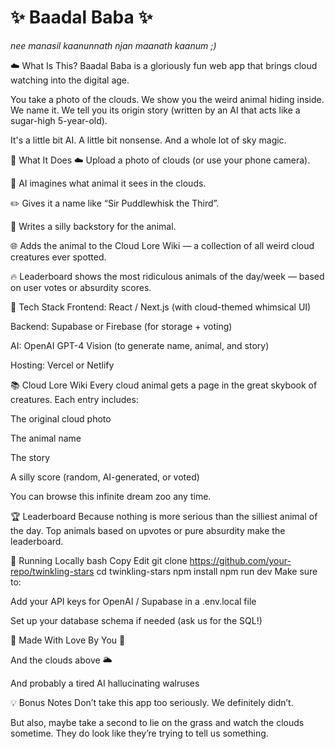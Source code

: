 # ✨ Baadal Baba ✨

*nee manasil kaanunnath njan maanath kaanum ;)*

☁️ What Is This?
Baadal Baba is a gloriously fun web app that brings cloud watching into the digital age.

You take a photo of the clouds.
We show you the weird animal hiding inside.
We name it.
We tell you its origin story (written by an AI that acts like a sugar-high 5-year-old).

It's a little bit AI.
A little bit nonsense.
And a whole lot of sky magic.

🧠 What It Does
☁️ Upload a photo of clouds (or use your phone camera).

🐙 AI imagines what animal it sees in the clouds.

✏️ Gives it a name like “Sir Puddlewhisk the Third”.

📖 Writes a silly backstory for the animal.

🌐 Adds the animal to the Cloud Lore Wiki — a collection of all weird cloud creatures ever spotted.

🔥 Leaderboard shows the most ridiculous animals of the day/week — based on user votes or absurdity scores.

🎨 Tech Stack
Frontend: React / Next.js (with cloud-themed whimsical UI)

Backend: Supabase or Firebase (for storage + voting)

AI: OpenAI GPT-4 Vision (to generate name, animal, and story)

Hosting: Vercel or Netlify

📚 Cloud Lore Wiki
Every cloud animal gets a page in the great skybook of creatures.
Each entry includes:

The original cloud photo

The animal name

The story

A silly score (random, AI-generated, or voted)

You can browse this infinite dream zoo any time.

🏆 Leaderboard
Because nothing is more serious than the silliest animal of the day.
Top animals based on upvotes or pure absurdity make the leaderboard.

🚀 Running Locally
bash
Copy
Edit
git clone https://github.com/your-repo/twinkling-stars
cd twinkling-stars
npm install
npm run dev
Make sure to:

Add your API keys for OpenAI / Supabase in a .env.local file

Set up your database schema if needed (ask us for the SQL!)

🙌 Made With Love By
You 🫵

And the clouds above 🌥️

And probably a tired AI hallucinating walruses

💡 Bonus Notes
Don’t take this app too seriously. We definitely didn’t.

But also, maybe take a second to lie on the grass and watch the clouds sometime.
They do look like they’re trying to tell us something.
